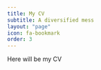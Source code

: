 ```yaml
---
title: My CV
subtitle: A diversified mess
layout: "page"
icon: fa-bookmark
order: 3
---
```


Here will be my CV
